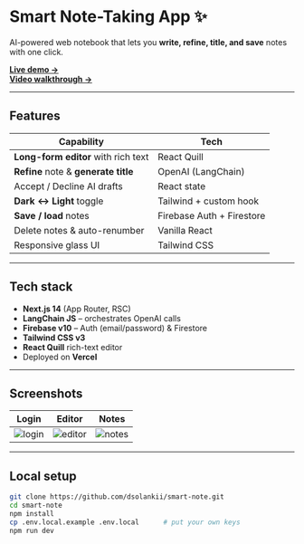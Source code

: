 # Smart Note-Taking App ✨

AI-powered web notebook that lets you **write, refine, title, and save** notes with one click.

[**Live demo →**](LIVE_DEMO_URL)  
[**Video walkthrough →**](VIDEO_DEMO_URL)

---

## Features

| Capability | Tech |
|------------|------|
| **Long-form editor** with rich text | React Quill |
| **Refine** note & **generate title** | OpenAI (LangChain) |
| Accept / Decline AI drafts | React state |
| **Dark ↔ Light** toggle | Tailwind + custom hook |
| **Save / load** notes | Firebase Auth + Firestore |
| Delete notes & auto-renumber | Vanilla React |
| Responsive glass UI | Tailwind CSS |

---

## Tech stack

* **Next.js 14** (App Router, RSC)
* **LangChain JS** – orchestrates OpenAI calls
* **Firebase v10** – Auth (email/password) & Firestore
* **Tailwind CSS v3**
* **React Quill** rich-text editor
* Deployed on **Vercel**

---

## Screenshots

| Login | Editor | Notes |
|-------|--------|-------|
| ![login](docs/login.png) | ![editor](docs/editor.png) | ![notes](docs/notes.png) |

---

## Local setup

```bash
git clone https://github.com/dsolankii/smart-note.git
cd smart-note
npm install
cp .env.local.example .env.local      # put your own keys
npm run dev
